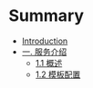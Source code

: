 # Summary

* [Introduction](README.md)
* [一. 服务介绍](一-实体介绍.md)
    * [1.1 概述](11-概述.md)
    * [1.2 模板配置](12-模板配置.md)

